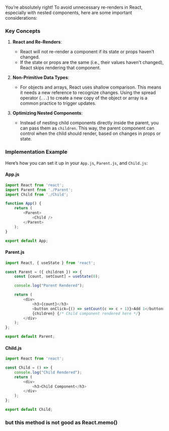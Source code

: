 You’re absolutely right! To avoid unnecessary re-renders in React, especially with nested components, here are some important considerations:

### Key Concepts

1. **React and Re-Renders**:
   - React will not re-render a component if its state or props haven’t changed.
   - If the state or props are the same (i.e., their values haven't changed), React skips rendering that component.

2. **Non-Primitive Data Types**:
   - For objects and arrays, React uses shallow comparison. This means it needs a new reference to recognize changes. Using the spread operator (`...`) to create a new copy of the object or array is a common practice to trigger updates.

3. **Optimizing Nested Components**:
   - Instead of nesting child components directly inside the parent, you can pass them as `children`. This way, the parent component can control when the child should render, based on changes in props or state.

### Implementation Example

Here’s how you can set it up in your `App.js`, `Parent.js`, and `Child.js`:

#### App.js
```javascript
import React from 'react';
import Parent from './Parent';
import Child from './Child';

function App() {
    return (
        <Parent>
            <Child />
        </Parent>
    );
}

export default App;
```

#### Parent.js
```javascript
import React, { useState } from 'react';

const Parent = ({ children }) => {
    const [count, setCount] = useState(0);

    console.log("Parent Rendered");

    return (
        <div>
            <h3>{count}</h3>
            <button onClick={() => setCount(c => c + 1)}>Add 1</button>
            {children} {/* Child component rendered here */}
        </div>
    );
};

export default Parent;
```

#### Child.js
```javascript
import React from 'react';

const Child = () => {
    console.log("Child Rendered");
    return (
        <div>
            <h3>Child Component</h3>
        </div>
    );
};

export default Child;
```

### but this method is not good as React.memo()
